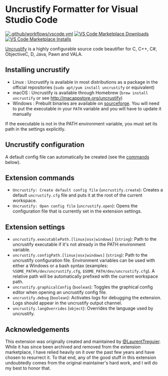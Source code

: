 # Uncrustify Formatter for Visual Studio Code

[![.github/workflows/vscode.yml](https://github.com/zachflower/vscode-uncrustify/workflows/main/badge.svg?branch=main)](https://github.com/zachflower/vscode-uncrustify/workflows/main.yml)
[![VS Code Marketplace Downloads](https://img.shields.io/visual-studio-marketplace/d/zachflower.uncrustify)](https://marketplace.visualstudio.com/items?itemName=zachflower.uncrustify)
[![VS Code Marketplace Installs](https://img.shields.io/visual-studio-marketplace/i/zachflower.uncrustify)](https://marketplace.visualstudio.com/items?itemName=zachflower.uncrustify)

[Uncrustify](https://github.com/uncrustify/uncrustify) is a highly configurable source code beautifier for C, C++, C#, ObjectiveC, D, Java, Pawn and VALA.

## Installing uncrustify

- Linux : Uncrustify is available in most distributions as a package in the official repositories (`sudo apt/yum install uncrustify` or equivalent)
- macOS : Uncrustify is available through Homebrew (`brew install uncrustify` or see http://macappstore.org/uncrustify)
- Windows : Prebuilt binaries are available on [sourceforge](https://sourceforge.net/projects/uncrustify/files). You will need to put the executable in your `PATH` variable and you will have to update it manually

If the executable is not in the PATH environment variable, you must set its path in the settings explicitly.

## Uncrustify configuration

A default config file can automatically be created (see the [commands](#extension-commands) below).

## Extension commands

* `Uncrustify: Create default config file` (`uncrustify.create`): Creates a default `uncrustify.cfg` file and puts it at the root of the current workspace.
* `Uncrustify: Open config file` (`uncrustify.open`): Opens the configuration file that is currently set in the extension settings.

## Extension settings

* `uncrustify.executablePath.[linux|osx|windows]` (`string`): Path to the uncrustify executable if it's not already in the PATH environment variable.
* `uncrustify.configPath.[linux|osx|windows]` (`string`): Path to the uncrustify configuration file. Environment variables can be used with either a Windows or a bash syntax (examples: `%SOME_PATH%/dev/uncrustify.cfg`, `$SOME_PATH/dev/uncrustify.cfg`). A relative path will be automatically prefixed with the current workspace path.
* `uncrustify.graphicalConfig` (`boolean`): Toggles the graphical config editor when opening an uncrustify config file.
* `uncrustify.debug` (`boolean`): Activates logs for debugging the extension. Logs should appear in the uncrustify output channel.
* `uncrustify.langOverrides` (`object`): Overrides the language used by uncrustify.

## Acknowledgements

This extension was originally created and maintained by [@LaurentTreguier](https://github.com/LaurentTreguier). While it has since been archived and removed from the extension marketplace, I have relied heavily on it over the past few years and have chosen to resurrect it. To that end, any of the good stuff in this extension undoubtedly comes from the original maintainer's hard work, and I will do my best to honor that.

